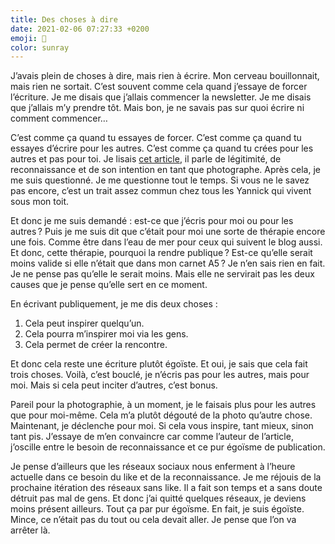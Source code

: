 ```yaml
---
title: Des choses à dire
date: 2021-02-06 07:27:33 +0200
emoji: 🧠
color: sunray
---
```


J’avais plein de choses à dire, mais rien à écrire. Mon cerveau bouillonnait, mais rien ne sortait. C’est souvent comme cela quand j’essaye de forcer l’écriture. Je me disais que j’allais commencer la newsletter. Je me disais que j’allais m’y prendre tôt. Mais bon, je ne savais pas sur quoi écrire ni comment commencer…

C’est comme ça quand tu essayes de forcer. C’est comme ça quand tu essayes d’écrire pour les autres. C’est comme ça quand tu crées pour les autres et pas pour toi. Je lisais [cet article](https://jefaisdelordi.com/2021/02/04/quand-est-ce-quon-sait-quon-est-photographe/), il parle de légitimité, de reconnaissance et de son intention en tant que photographe. Après cela, je me suis questionné. Je me questionne tout le temps. Si vous ne le savez pas encore, c’est un trait assez commun chez tous les Yannick qui vivent sous mon toit.

Et donc je me suis demandé : est-ce que j’écris pour moi ou pour les autres ? Puis je me suis dit que c’était pour moi une sorte de thérapie encore une fois. Comme être dans l’eau de mer pour ceux qui suivent le blog aussi. Et donc, cette thérapie, pourquoi la rendre publique ? Est-ce qu’elle serait moins valide si elle n’était que dans mon carnet A5 ? Je n’en sais rien en fait. Je ne pense pas qu’elle le serait moins. Mais elle ne servirait pas les deux causes que je pense qu’elle sert en ce moment. 

En écrivant publiquement, je me dis deux choses : 
1. Cela peut inspirer quelqu’un.
2. Cela pourra m’inspirer moi via les gens.
3. Cela permet de créer la rencontre.

Et donc cela reste une écriture plutôt égoïste. Et oui, je sais que cela fait trois choses. Voilà, c’est bouclé, je n’écris pas pour les autres, mais pour moi. Mais si cela peut inciter d’autres, c’est bonus. 

Pareil pour la photographie, à un moment, je le faisais plus pour les autres que pour moi-même. Cela m’a plutôt dégouté de la photo qu’autre chose. Maintenant, je déclenche pour moi. Si cela vous inspire, tant mieux, sinon tant pis. J’essaye de m’en convaincre car comme l’auteur de l’article, j’oscille entre le besoin de reconnaissance et ce pur égoïsme de publication. 

Je pense d’ailleurs que les réseaux sociaux nous enferment à l’heure actuelle dans ce besoin du like et de la reconnaissance. Je me réjouis de la prochaine itération des réseaux sans like. Il a fait son temps et a sans doute détruit pas mal de gens. Et donc j’ai quitté quelques réseaux, je deviens moins présent ailleurs. Tout ça par pur égoïsme. En fait, je suis égoïste. Mince, ce n’était pas du tout ou cela devait aller. Je pense que l’on va arrêter là.
